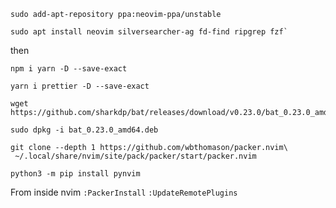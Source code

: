 ```
sudo add-apt-repository ppa:neovim-ppa/unstable
```
```
sudo apt install neovim silversearcher-ag fd-find ripgrep fzf`
```
then
```
npm i yarn -D --save-exact
```
```
yarn i prettier -D --save-exact
```
```
wget https://github.com/sharkdp/bat/releases/download/v0.23.0/bat_0.23.0_amd64.deb
```
```
sudo dpkg -i bat_0.23.0_amd64.deb
```
```
git clone --depth 1 https://github.com/wbthomason/packer.nvim\
 ~/.local/share/nvim/site/pack/packer/start/packer.nvim
```
```
python3 -m pip install pynvim
```

From inside nvim
`:PackerInstall`
`:UpdateRemotePlugins`
